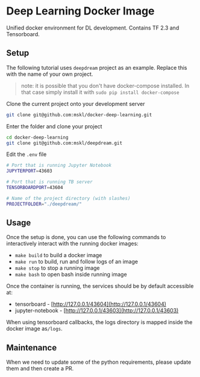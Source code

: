 # Deep Learning Docker Image
Unified docker environment for DL development. Contains TF 2.3 and Tensorboard.

## Setup
The following tutorial uses `deepdream` project as an example. Replace this with the name of your own project.

> note: it is possible that you don't have docker-compose installed. In that case simply install it with `sudo pip install docker-compose`

Clone the current project onto your development server
```bash
git clone git@github.com:mskl/docker-deep-learning.git
```

Enter the folder and clone your project 
```bash
cd docker-deep-learning
git clone git@github.com:mskl/deepdream.git
```

Edit the `.env` file
```bash
# Port that is running Jupyter Notebook
JUPYTERPORT=43603

# Port that is running TB server
TENSORBOARDPORT=43604

# Name of the project directory (with slashes)
PROJECTFOLDER="./deepdream/"
```

## Usage
Once the setup is done, you can use the following commands to interactively interact with the running docker images:
- `make build` to build a docker image
- `make run` to build, run and follow logs of an image
- `make stop` to stop a running image
- `make bash` to open bash inside running image

Once the container is running, the services should be by default accessible at:
- tensorboard - [http://127.0.0.1/43604](http://127.0.0.1/43604)
- jupyter-notebook - [http://127.0.0.1/43603](http://127.0.0.1/43603)

When using tensorboard callbacks, the logs directory is mapped inside the docker image as`/logs`.

## Maintenance
When we need to update some of the python requirements, please update them and then create a PR.
